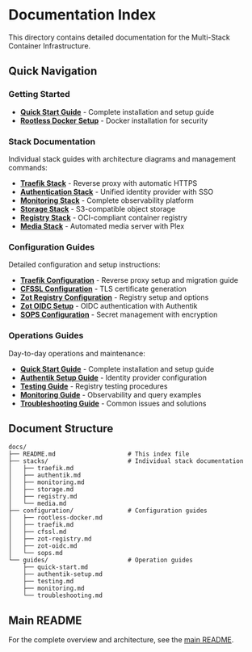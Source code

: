 # Documentation Index

This directory contains detailed documentation for the Multi-Stack Container Infrastructure.

## Quick Navigation

### Getting Started

- **[Quick Start Guide](guides/quick-start.md)** - Complete installation and setup guide
- **[Rootless Docker Setup](configuration/rootless-docker.md)** - Docker installation for security

### Stack Documentation

Individual stack guides with architecture diagrams and management commands:

- **[Traefik Stack](stacks/traefik.md)** - Reverse proxy with automatic HTTPS
- **[Authentication Stack](stacks/authentik.md)** - Unified identity provider with SSO
- **[Monitoring Stack](stacks/monitoring.md)** - Complete observability platform
- **[Storage Stack](stacks/storage.md)** - S3-compatible object storage
- **[Registry Stack](stacks/registry.md)** - OCI-compliant container registry
- **[Media Stack](stacks/media.md)** - Automated media server with Plex

### Configuration Guides

Detailed configuration and setup instructions:

- **[Traefik Configuration](configuration/traefik.md)** - Reverse proxy setup and migration guide
- **[CFSSL Configuration](configuration/cfssl.md)** - TLS certificate generation
- **[Zot Registry Configuration](configuration/zot-registry.md)** - Registry setup and options
- **[Zot OIDC Setup](configuration/zot-oidc.md)** - OIDC authentication with Authentik
- **[SOPS Configuration](configuration/sops.md)** - Secret management with encryption

### Operations Guides

Day-to-day operations and maintenance:

- **[Quick Start Guide](guides/quick-start.md)** - Complete installation and setup guide
- **[Authentik Setup Guide](guides/authentik-setup.md)** - Identity provider configuration
- **[Testing Guide](guides/testing.md)** - Registry testing procedures
- **[Monitoring Guide](guides/monitoring.md)** - Observability and query examples
- **[Troubleshooting Guide](guides/troubleshooting.md)** - Common issues and solutions

## Document Structure

```
docs/
├── README.md                    # This index file
├── stacks/                      # Individual stack documentation
│   ├── traefik.md
│   ├── authentik.md
│   ├── monitoring.md
│   ├── storage.md
│   ├── registry.md
│   └── media.md
├── configuration/               # Configuration guides
│   ├── rootless-docker.md
│   ├── traefik.md
│   ├── cfssl.md
│   ├── zot-registry.md
│   ├── zot-oidc.md
│   └── sops.md
└── guides/                      # Operation guides
    ├── quick-start.md
    ├── authentik-setup.md
    ├── testing.md
    ├── monitoring.md
    └── troubleshooting.md
```

## Main README

For the complete overview and architecture, see the [main README](../README.md).